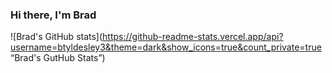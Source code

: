 ### Hi there, I'm Brad

![Brad's GitHub stats](https://github-readme-stats.vercel.app/api?username=btyldesley3&theme=dark&show_icons=true&count_private=true “Brad's GutHub Stats”)

